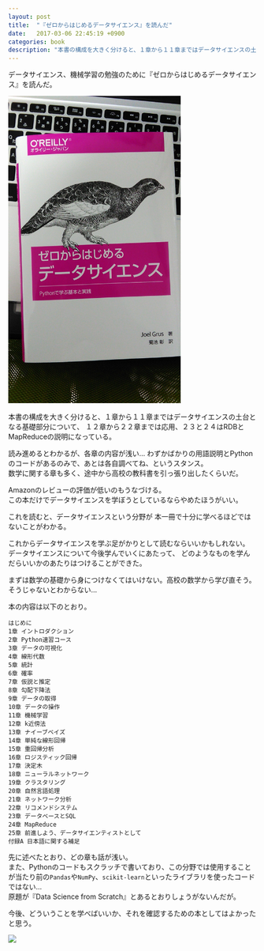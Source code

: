 ```yaml
---
layout: post
title:  "『ゼロからはじめるデータサイエンス』を読んだ"
date:   2017-03-06 22:45:19 +0900
categories: book
description: "本書の構成を大きく分けると、１章から１１章まではデータサイエンスの土台となる基礎部分について、１２章から２２章までは応用、２３と２４はRDBとMapReduceの説明になっている。読み進めるとわかるが、各章の内容が浅い…わずかばかりの用語説明とPythonのコードがあるのみで、あとは各自調べてね、というスタンス。数学に関する章も多く、途中から高校の教科書を引っ張り出したくらいだ。"
---
```


データサイエンス、機械学習の勉強のために『ゼロからはじめるデータサイエンス』を読んだ。

<img src="/public/image/20170306/datascience.jpg" alt="datascience" width="350">

本書の構成を大きく分けると、１章から１１章まではデータサイエンスの土台となる基礎部分について、
１２章から２２章までは応用、２３と２４はRDBとMapReduceの説明になっている。

読み進めるとわかるが、各章の内容が浅い…
わずかばかりの用語説明とPythonのコードがあるのみで、あとは各自調べてね、というスタンス。  
数学に関する章も多く、途中から高校の教科書を引っ張り出したくらいだ。  

Amazonのレビューの評価が低いのもうなづける。  
この本だけでデータサイエンスを学ぼうとしているならやめたほうがいい。  

これを読むと、データサイエンスという分野が
本一冊で十分に学べるほどではないことがわかる。

これからデータサイエンスを学ぶ足がかりとして読むならいいかもしれない。
データサイエンスについて今後学んでいくにあたって、
どのようなものを学んだらいいかのあたりはつけることができた。

まずは数学の基礎から身につけなくてはいけない。高校の数学から学び直そう。  
そうじゃないとわからない…

本の内容は以下のとおり。
```
はじめに
1章 イントロダクション
2章 Python速習コース
3章 データの可視化
4章 線形代数
5章 統計
6章 確率
7章 仮説と推定
8章 勾配下降法
9章 データの取得
10章 データの操作
11章 機械学習
12章 k近傍法
13章 ナイーブベイズ
14章 単純な線形回帰
15章 重回帰分析
16章 ロジスティック回帰
17章 決定木
18章 ニューラルネットワーク
19章 クラスタリング
20章 自然言語処理
21章 ネットワーク分析
22章 リコメンドシステム
23章 データベースとSQL
24章 MapReduce
25章 前進しよう、データサイエンティストとして
付録A 日本語に関する補足
```

先に述べたとおり、どの章も話が浅い。  
また、Pythonのコードもスクラッチで書いており、この分野では使用することが当たり前の`Pandas`や`NumPy`、`scikit-learn`といったライブラリを使ったコードではない…  
原題が『Data Science from Scratch』とあるとおりしょうがないんだが。

今後、どういうことを学べばいいか、それを確認するための本としてはよかったと思う。

<a target="_blank"  href="https://www.amazon.co.jp/gp/product/4873117860/ref=as_li_tl?ie=UTF8&camp=247&creative=1211&creativeASIN=4873117860&linkCode=as2&tag=pinekta02-22&linkId=123b65bb2eeec3f56fa0f03a96fed297"><img border="0" src="//ws-fe.amazon-adsystem.com/widgets/q?_encoding=UTF8&MarketPlace=JP&ASIN=4873117860&ServiceVersion=20070822&ID=AsinImage&WS=1&Format=_SL250_&tag=pinekta02-22" ></a><img src="//ir-jp.amazon-adsystem.com/e/ir?t=pinekta02-22&l=am2&o=9&a=4873117860" width="1" height="1" border="0" alt="" style="border:none !important; margin:0px !important;" />
